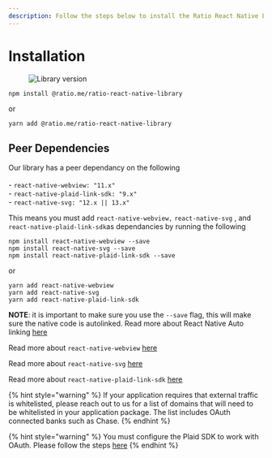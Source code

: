 ```yaml
---
description: Follow the steps below to install the Ratio React Native Library
---
```


# Installation

<div align="left">

<figure><img src="https://img.shields.io/npm/v/@ratio.me/ratio-react-native-library?color=blue&#x26;style=flat-square" alt="Library version"><figcaption></figcaption></figure>

</div>

```
npm install @ratio.me/ratio-react-native-library
```

or

```
yarn add @ratio.me/ratio-react-native-library
```

## Peer Dependencies

Our library has a peer dependancy on the following\
\
\- `react-native-webview: "11.x"` \
\- `react-native-plaid-link-sdk: "9.x"`\
\- `react-native-svg: "12.x || 13.x"`

This means you must add `react-native-webview,` `react-native-svg` , and `react-native-plaid-link-sdk`as dependancies by running the following

```
npm install react-native-webview --save 
npm install react-native-svg --save
npm install react-native-plaid-link-sdk --save
```

or

```
yarn add react-native-webview
yarn add react-native-svg
yarn add react-native-plaid-link-sdk
```

**NOTE**: it is important to make sure you use the `--save` flag, this will make sure the native code is autolinked. Read more about React Native Auto linking [here](https://reactnative.dev/docs/linking-libraries-ios)

Read more about `react-native-webview` [here](https://github.com/react-native-webview/react-native-webview)

Read more about `react-native-svg` [here](https://github.com/software-mansion/react-native-svg)

Read more about `react-native-plaid-link-sdk` [here](https://plaid.com/docs/link/react-native/)

{% hint style="warning" %}
If your application requires that external traffic is whitelisted, please reach out to us for a list of domains that will need to be whitelisted in your application package.  The list includes OAuth connected banks such as Chase.
{% endhint %}

{% hint style="warning" %}
You must configure the Plaid SDK to work with OAuth. Please follow the steps [here](../../guides/plaid-bank-linking/plaid-oauth-support.md)
{% endhint %}
